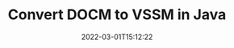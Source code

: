 ---
############################# Static ############################
layout: "auto-gen-conversion"
date: 2022-03-01T15:12:22
draft: false
otherformats: bmp doc docm docx dot dotm dotx epub gif ico jpeg jpg md odt ott pdf png psd rtf tex tif tiff txt xps
breadcrumb: DOCM to VSSM in Java

############################# Head ############################
head_title: "DOCM to VSSM Converter in Java"
head_description: "Convert DOCM to VSSM in Java using a few lines of code. Use the GroupDocs Document Conversion API to convert over 160 file formats."

############################# Header ############################
title: "Convert DOCM to VSSM in Java"
description: "DOCM to VSSM conversion with a few lines of Java code"
bg_image: "https://cms.admin.containerize.com/templates/aspose/App_Themes/V3/images/bg/header1.png"
bg_overlay: false
button:
    enable: true

############################# SubMenu ############################
submenu:
    enable: true

    left:
        img_alt: "GroupDocs.Conversion for Java"
        image: "https://cms.admin.containerize.com/templates/groupdocs/images/product-logos/90x90-noborder/groupdocs-conversion-java.png"
        product: "GroupDocs.Conversion"
        platform: "Java"



############################# About ############################
about:
    enable: true
    title: "About GroupDocs.Conversion for Java API"
    content: |
        [GroupDocs.Conversion for Java](https://products.groupdocs.com/conversion/java/) can be used to convert Microsoft Word, Excel, PowerPoint, PDF, Visio and other formats. GroupDocs.Conversion is a standalone API that is suitable for back-end and internal systems where high performance is required. It does not depend on any software such as Microsoft or Open Office.
    

overview:
    enable: true
    content: |
        Convert your DOCM files to VSSM in Java easily. You can use just a couple of Java code lines in any platform of your choice like - Windows, Linux, macOS.
        You can try DOCM to VSSM conversion for free and evaluate conversion results quality.  Along with simple file conversion scenarios you can try more advanced options for loading source DOCM file and for saving output VSSM result. 
        
        For example, for the source DOCM file you may use the following load options:

        * auto-detect file format;
        * specify password for protected files (if file format supports it);
        * replace missing fonts to preserve document appearance.
        
        There are also advanced convert options for the VSSM file:

        * convert specific document page or page range;
        * add a watermark to the converted VSSM file and many more.

        Once conversion is completed you can save your VSSM file to the local file path or any third-party storage like FTP, Amazon S3, Google Drive, Dropbox etc. Please note - to convert DOCM to VSSM there is no need for any additional software installed - like MS Office, Open Office, Adobe Acrobat Reader etc.


############################# Steps ############################
steps:
    enable: true
    title_left: "Steps to convert DOCM to VSSM in Java"
    content_left: |
        [GroupDocs.Conversion for Java](https://products.groupdocs.com/conversion/java/) makes it easy for developers to convert a DOCM file to VSSM with a few lines of code.
        
        * Create an instance of the Converter class and provide the file DOCM with the full path
        * Create and set ConvertOptions for VSSM type.
        * Call the Converter.Convert method and pass the full path and format (VSSM) as a parameter

    title_right: "System Requirements"
    content_right: |
        Basic conversion with GroupDocs.Conversion for Java can be done in just a few simple steps. Our APIs are supported on all major platforms and operating systems. Before executing the code below, make sure you have the following prerequisites installed on your system.

        * Operating systems: Microsoft Windows, Linux, MacOS
        * Development environments: NetBeans, Intellij IDEA, Eclipse, etc.
        * Java runtime: J2SE 6.0 and above
        * Get the latest GroupDocs.Conversion for Java from [Maven](https://repository.groupdocs.com/webapp/#/artifacts/browse/tree/General/repo/com/groupdocs/groupdocs-conversion)
         
    code: |
        ```java    
        // Load source file DOCM for conversion
        Converter converter = new Converter("input.docm");
        // Prepare conversion options for target format VSSM
        ConvertOptions convertOptions = new FileType().fromExtension("vssm").getConvertOptions();
        // Convert to VSSM format
        converter.convert("output.vssm", convertOptions);
        ```

demos:
    enable: true
    title: "DOCM to VSSM Live Demo"
    content: |
       Convert DOCM to VSSM now by visiting the [GroupDocs.Conversion App](https://products.groupdocs.app/conversion/family) website. Online demo has the following advantages
          

more_formats:
    enable: true
    title: "Other supported DOCM conversions in Java"
    content: "You can also convert DOCM to many other file formats. Please see the list below."
       
       
back_to_top:
    enable: true
---